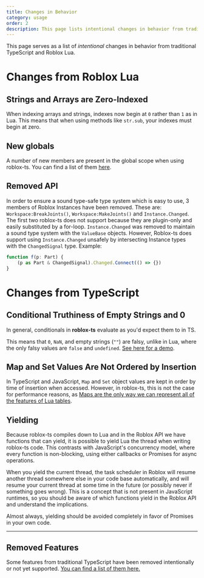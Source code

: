 ```yaml
---
title: Changes in Behavior
category: usage
order: 2
description: This page lists intentional changes in behavior from traditional TypeScript and Roblox Lua.
---
```

This page serves as a list of _intentional_ changes in behavior from traditional TypeScript and Roblox Lua.

# Changes from Roblox Lua

## Strings and Arrays are Zero-Indexed

When indexing arrays and strings, indexes now begin at `0` rather than `1` as in Lua. This means that when using methods like `str.sub`, your indexes must begin at zero.

## New globals

A number of new members are present in the global scope when using roblox-ts. You can find a list of them [here](/docs/usage/compiler-builtins).

## Removed API

In order to ensure a sound type-safe type system which is easy to use, 3 members of Roblox Instances have been removed. These are: `Workspace:BreakJoints()`, `Workspace:MakeJoints()` and `Instance.Changed`. The first two roblox-ts does not support because they are plugin-only and easily substituted by a for-loop. `Instance.Changed` was removed to maintain a sound type system with the `ValueBase` objects. However, Roblox-ts does support using `Instance.Changed` unsafely by intersecting Instance types with the `ChangedSignal` type. Example:

```ts
function f(p: Part) {
	(p as Part & ChangedSignal).Changed.Connect(() => {})
}
 ```

# Changes from TypeScript

## Conditional Truthiness of Empty Strings and 0
In general, conditionals in **roblox-ts** evaluate as you'd expect them to in TS.

This means that `0`, `NaN`, and empty strings (`""`) are falsy, unlike in Lua, where the only falsy values are `false` and `undefined`. [See here for a demo](/playground/#code/GYVwdgxgLglg9mABACwBQA8BcioCcQCmAlNgER6GkDcAUKJLAihtsAIYA2AzsWe9wWp1w0eEjRZEpUiSkEAtgAcoATwDKeIfVFMJ2AAyzSC5SoByIeVpGNxGAPzZwAEwLAYYAs6MnV1hmLM6I5SpIgAPoj6EYgARnBwHARsYESIAN40AJAwwIgYaZlZWbgEUCC4SOT4grRZAL6IBAIZ2VlcAO4wUBDI+eiFbVkQbDyhmEMlZRVVvuqadcUjY-oTxcWl5ZVySqoWVovDowSI-Dxr65szUme1Q8snLm4eXhcb09vGuypC667sIA4UDeUy2SAIuFwcFwqAABrE2M5EAA3TiERAAEnSqkUBAA8sACo0seh6rCiIt6tkqVSaBAEFwoIg2GQ5hpcGEALzMaQUukMpmxVnffZc5iGWj0sCMxAQYWmMVoPlSmXOeV+RDctBPdyebySgVNMgUQSa5gm5WG4B8Tg8RWoW58miKXAeKCoNgAGji3og3uc3oI3uAfKAA).

## Map and Set Values Are Not Ordered by Insertion
In TypeScript and JavaScript, `Map` and `Set` object values are kept in order by time of insertion when accessed. However, in roblox-ts, this is not the case for performance reasons, as [Maps are the only way we can represent all of the features of Lua tables](/docs/usage/workflow-issues#objects-may-only-have-string-keys).

## Yielding
Because roblox-ts compiles down to Lua and in the Roblox API we have functions that can yield, it is possible to yield Lua the thread when writing roblox-ts code. This contrasts with JavaScript's concurrency model, where every function is non-blocking, using either callbacks or Promises for async operations.

When you yield the current thread, the task scheduler in Roblox will resume another thread somewhere else in your code base automatically, and will resume your current thread at some time in the future (or possibly never if something goes wrong). This is a concept that is not present in JavaScript runtimes, so you should be aware of which functions yield in the Roblox API and understand the implications.

Almost always, yielding should be avoided completely in favor of Promises in your own code.


***

## Removed Features
Some features from traditional TypeScript have been removed intentionally or not yet supported.
[You can find a list of them here.](/docs/usage/unsupported-features)
